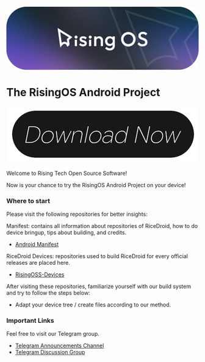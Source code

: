 ![RisingTechOSS](https://github.com/RisingTechOSS/.github/raw/master/profile/risingOS_banner.png)

The RisingOS Android Project
=============================

[![Download RisingOS](https://github.com/RisingTechOSS/.github/raw/master/profile/download.png)](https://www.pling.com/p/1619738/)

Welcome to Rising Tech Open Source Software! 

Now is your chance to try the RisingOS Android Project on your device!

### Where to start

Please visit the following repositories for better insights:

Manifest: contains all information about repositories of RiceDroid, how to do device bringup, tips about building, and credits.
- [Android Manifest](https://github.com/RisingTechOSS/android)

RiceDroid Devices: repositories used to build RiceDroid for every official releases are placed here.
- [RisingOSS-Devices](https://github.com/RisingOSS-devices)

After visiting these repositories, familiarize yourself with our build system and try to follow the steps below:

- Adapt your device tree / create files according to our method.

### Important Links

Feel free to visit our Telegram group.

- [Telegram Announcements Channel](https://t.me/riceDroidNews)
- [Telegram Discussion Group](https://t.me/RisingOSG)
